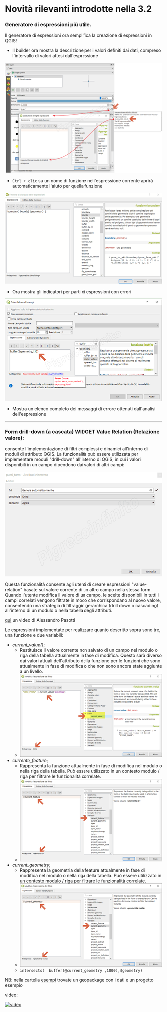 # Novità rilevanti introdotte nella 3.2

### Generatore di espressioni più utile.

Il generatore di espressioni ora semplifica la creazione di espressioni in QGIS!

- Il builder ora mostra la descrizione per i valori definiti dai dati, compreso l'intervallo di valori attesi dall'espressione

![](/img/novita_32/novita_32_01.png)

- `Ctrl + clic` su un nome di funzione nell'espressione corrente aprirà automaticamente l'aiuto per quella funzione

![](/img/novita_32/novita_32_02.gif)

- Ora mostra gli indicatori per parti di espressioni con errori

![](/img/novita_32/novita_32_03.png)

- Mostra un elenco completo dei messaggi di errore ottenuti dall'analisi dell'espressione

---

### Form drill-down (a cascata)  WIDGET Value Relation (Relazione valore):

consente l'implementazione di filtri complessi e dinamici all'interno di moduli di attributo QGIS. La funzionalità può essere utilizzata per implementare moduli "drill-down" all'interno di QGIS, in cui i valori disponibili in un campo dipendono dai valori di altri campi:

![](/img/novita_32/drill_down01.gif)

Questa funzionalità consente agli utenti di creare espressioni "value-relation" basate sul valore corrente di un altro campo nella stessa form. Quando l'utente modifica il valore di un campo, le scelte disponibili in tutti i campi correlati vengono filtrate in modo che corrispondano al nuovo valore, consentendo una strategia di filtraggio gerarchica (drill down o cascading) all'interno di un modulo o nella tabella degli attributi.

[qui](https://www.youtube.com/watch?time_continue=202&v=ipezh4KXrgo) un video di Alessandro Pasotti

Le espressioni implementate per realizzare quanto descritto sopra sono tre, una funzione e due variabili:

* _current_value()_;
    * Restituisce il valore corrente non salvato di un campo nel modulo o riga della tabella attualmente in fase di modifica. Questo sarà diverso dai valori attuali dell'attributo della funzione per le funzioni che sono attualmente in fase di modifica o che non sono ancora state aggiunte a un livello.
    * ![](/img/novita_32/novita_32_04.png)
* _currente_feature_;
    * Rappresenta la funzione attualmente in fase di modifica nel modulo o nella riga della tabella. Può essere utilizzato in un contesto modulo / riga per filtrare le funzionalità correlate.
    * ![](/img/novita_32/novita_32_05.png)
* _current_geometry_;
    * Rappresenta la geometria della feature attualmente in fase di modifica nel modulo o nella riga della tabella. Può essere utilizzato in un contesto modulo / riga per filtrare le funzionalità correlate.
    * ![](/img/novita_32/novita_32_06.png)
    * `intersects(  buffer(@current_geometry ,1000),$geometry)`

NB: nella cartella [esempi](../esempi/index.html) trovate un geopackage con i dati e un progetto esempio

video:

[![video](https://img.youtube.com/vi/8JBG6g_UvSA/0.jpg)](https://youtu.be/8JBG6g_UvSA "Drill-down")
